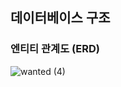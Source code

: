 ## 데이터베이스 구조
### 엔티티 관계도 (ERD)
![wanted (4)](https://github.com/user-attachments/assets/b060191d-d131-46fa-bab2-5992f14fa2ac)
